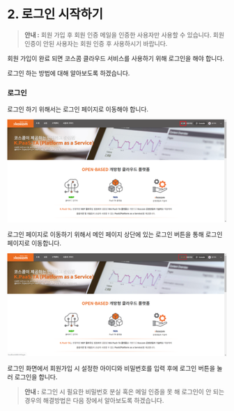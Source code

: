 # 2. 로그인 시작하기

> **안내 :** 회원 가입 후 회원 인증 메일을 인증한 사용자만 사용할 수 있습니다. 회원 인증이 안된 사용자는 회원 인증 후 사용하시기 바랍니다.

회원 가입이 완료 되면 코스콤 클라우드 서비스를 사용하기 위해 로그인을 해야 합니다.

로그인 하는 방법에 대해 알아보도록 하겠습니다.

### **로그인**

로그인 하기 위해서는 로그인 페이지로 이동해야 합니다.

![](../.gitbook/assets/image%20%2885%29.png)

로그인 페이지로 이동하기 위해서 메인 페이지 상단에 있는 로그인 버튼을 통해 로그인 페이지로 이동합니다.

![](../.gitbook/assets/image%20%28107%29.png)

로그인 화면에서 회원가입 시 설정한 아이디와 비밀번호를 입력 후에 로그인 버튼을 눌러 로그인을 합니다.

> **안내 :** 로그인 시 필요한 비밀번호 분실 혹은 메일 인증을 못 해 로그인이 안 되는 경우의 해결방법은 다음 장에서 알아보도록 하겠습니다.

